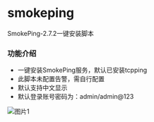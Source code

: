 # smokeping

SmokePing-2.7.2一键安装脚本

### 功能介绍
- 一键安装SmokePing服务，默认已安装tcpping
- 此脚本未配置告警，需自行配置
- 默认支持中文显示
- 默认登录账号密码为：admin/admin@123

![图片1]("https://github.com/wabksw/smokeping/raw/master/1.png")
